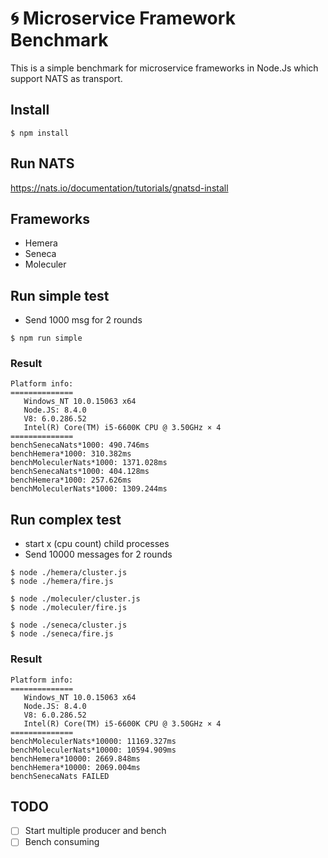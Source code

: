 # 🌀 Microservice Framework Benchmark
This is a simple benchmark for microservice frameworks in Node.Js which support NATS as transport.

## Install

```
$ npm install
```

## Run NATS

https://nats.io/documentation/tutorials/gnatsd-install

## Frameworks

- Hemera
- Seneca
- Moleculer

## Run simple test
- Send 1000 msg for 2 rounds

```
$ npm run simple
```

### Result
```
Platform info:
==============
   Windows_NT 10.0.15063 x64
   Node.JS: 8.4.0
   V8: 6.0.286.52
   Intel(R) Core(TM) i5-6600K CPU @ 3.50GHz × 4
==============
benchSenecaNats*1000: 490.746ms
benchHemera*1000: 310.382ms
benchMoleculerNats*1000: 1371.028ms
benchSenecaNats*1000: 404.128ms
benchHemera*1000: 257.626ms
benchMoleculerNats*1000: 1309.244ms
```

## Run complex test

- start x (cpu count) child processes
- Send 10000 messages for 2 rounds

```
$ node ./hemera/cluster.js
$ node ./hemera/fire.js

$ node ./moleculer/cluster.js
$ node ./moleculer/fire.js

$ node ./seneca/cluster.js
$ node ./seneca/fire.js
```

### Result
```
Platform info:
==============
   Windows_NT 10.0.15063 x64
   Node.JS: 8.4.0
   V8: 6.0.286.52
   Intel(R) Core(TM) i5-6600K CPU @ 3.50GHz × 4
==============
benchMoleculerNats*10000: 11169.327ms
benchMoleculerNats*10000: 10594.909ms
benchHemera*10000: 2669.848ms
benchHemera*10000: 2069.004ms
benchSenecaNats FAILED
```

## TODO

- [ ] Start multiple producer and bench
- [ ] Bench consuming
